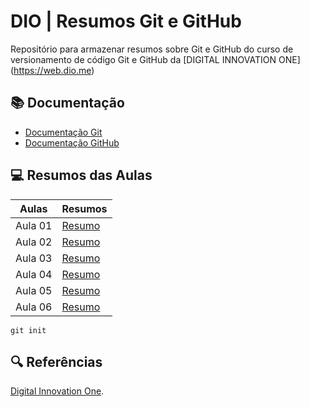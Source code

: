 # DIO | Resumos Git e GitHub

Repositório para armazenar resumos sobre Git e GitHub do curso de versionamento de código Git e GitHub da [DIGITAL INNOVATION ONE] (https://web.dio.me)

## 📚 Documentação

- [Documentação Git](https://git-scm.com/doc)
- [Documentação GitHub](https://docs.github.com/en)

## 💻 Resumos das Aulas

| Aulas | Resumos |
|-------|---------|
| Aula 01|[Resumo](https://web.dio.me/course/versionamento-de-codigo-com-git-e-github/learning/f9b294d2-f8ca-4364-9031-1e897721b3e2?back=/track/coding-future-vivo-python-ai-backend-developer&tab=undefined&moduleId=undefined)
| Aula 02 |[Resumo](https://web.dio.me/course/versionamento-de-codigo-com-git-e-github/learning/a377a00b-461c-4ab0-8258-3addd2fef14c) |
| Aula 03 |[Resumo](https://web.dio.me/course/versionamento-de-codigo-com-git-e-github/learning/599dd3dd-d189-474f-a55c-22f37b4472da)
| Aula 04 |[Resumo](https://web.dio.me/course/versionamento-de-codigo-com-git-e-github/learning/3f9f2336-6fd5-44cb-ba39-d1a4f6448023)
| Aula 05 |[Resumo](https://web.dio.me/course/versionamento-de-codigo-com-git-e-github/learning/dd17c56e-2327-493c-942a-358a49a26549)
| Aula 06 |[Resumo](https://web.dio.me/course/versionamento-de-codigo-com-git-e-github/learning/2c7fd2b1-e7c4-4947-9b07-ffcbfb4bd689)

```
git init
```
## 🔍 Referências
[Digital Innovation One](https://web.dio.me/home).
